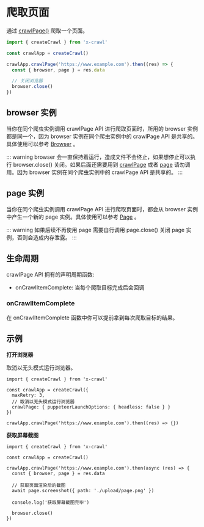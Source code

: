 # 爬取页面

通过 [crawlPage()](/cn/api/crawl-page#crawlpage) 爬取一个页面。

```js
import { createCrawl } from 'x-crawl'

const crawlApp = createCrawl()

crawlApp.crawlPage('https://www.example.com').then((res) => {
  const { browser, page } = res.data

  // 关闭浏览器
  browser.close()
})
```

## browser 实例

当你在同个爬虫实例调用 crawlPage API 进行爬取页面时，所用的 browser 实例都是同一个，因为 browser 实例在同个爬虫实例中的 crawlPage API 是共享的。具体使用可以参考 [Browser](https://pptr.dev/api/puppeteer.browser) 。

::: warning
browser 会一直保持着运行，造成文件不会终止，如果想停止可以执行 browser.close() 关闭。如果后面还需要用到 [crawlPage](#爬取页面) 或者 [page](#page-实例) 请勿调用。因为 browser 实例在同个爬虫实例中的 crawlPage API 是共享的。
:::

## page 实例

当你在同个爬虫实例调用 crawlPage API 进行爬取页面时，都会从 browser 实例中产生一个新的 page 实例。具体使用可以参考 [Page](https://pptr.dev/api/puppeteer.page) 。

::: warning
如果后续不再使用 page 需要自行调用 page.close() 关闭 page 实例，否则会造成内存泄露。
:::

## 生命周期

crawlPage API 拥有的声明周期函数:

- onCrawlItemComplete: 当每个爬取目标完成后会回调

### onCrawlItemComplete

在 onCrawlItemComplete 函数中你可以提前拿到每次爬取目标的结果。

## 示例

**打开浏览器**

取消以无头模式运行浏览器。

```js{6}
import { createCrawl } from 'x-crawl'

const crawlApp = createCrawl({
  maxRetry: 3,
  // 取消以无头模式运行浏览器
  crawlPage: { puppeteerLaunchOptions: { headless: false } }
})

crawlApp.crawlPage('https://www.example.com').then((res) => {})
```

**获取屏幕截图**

```js{9}
import { createCrawl } from 'x-crawl'

const crawlApp = createCrawl()

crawlApp.crawlPage('https://www.example.com').then(async (res) => {
  const { browser, page } = res.data

  // 获取页面渲染后的截图
  await page.screenshot({ path: './upload/page.png' })

  console.log('获取屏幕截图完毕')

  browser.close()
})
```
